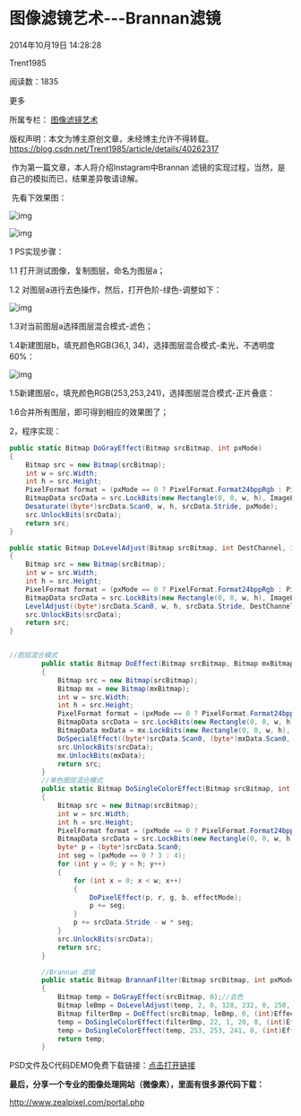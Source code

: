 # 图像滤镜艺术---Brannan滤镜

2014年10月19日 14:28:28

 

Trent1985

 

阅读数：1835

更多

所属专栏： [图像滤镜艺术](https://blog.csdn.net/column/details/zphotoimagefilter.html)



 版权声明：本文为博主原创文章，未经博主允许不得转载。	https://blog.csdn.net/Trent1985/article/details/40262317

​    作为第一篇文章，本人将介绍Instagram中Brannan 滤镜的实现过程，当然，是自己的模拟而已，结果差异敬请谅解。

​    先看下效果图：

![img](https://img-blog.csdn.net/20141019141203203?watermark/2/text/aHR0cDovL2Jsb2cuY3Nkbi5uZXQvVHJlbnQxOTg1/font/5a6L5L2T/fontsize/400/fill/I0JBQkFCMA==/dissolve/70/gravity/SouthEast)

![img](https://img-blog.csdn.net/20141019140912531?watermark/2/text/aHR0cDovL2Jsb2cuY3Nkbi5uZXQvVHJlbnQxOTg1/font/5a6L5L2T/fontsize/400/fill/I0JBQkFCMA==/dissolve/70/gravity/SouthEast)

1 PS实现步骤：

1.1 打开测试图像，复制图层，命名为图层a；

1.2 对图层a进行去色操作，然后，打开色阶-绿色-调整如下：

![img](https://img-blog.csdn.net/20141019141421186?watermark/2/text/aHR0cDovL2Jsb2cuY3Nkbi5uZXQvVHJlbnQxOTg1/font/5a6L5L2T/fontsize/400/fill/I0JBQkFCMA==/dissolve/70/gravity/SouthEast)

1.3对当前图层a选择图层混合模式-滤色；

1.4新建图层b，填充颜色RGB(36,1, 34)，选择图层混合模式-柔光，不透明度60%：

![img](https://img-blog.csdn.net/20141019141237468?watermark/2/text/aHR0cDovL2Jsb2cuY3Nkbi5uZXQvVHJlbnQxOTg1/font/5a6L5L2T/fontsize/400/fill/I0JBQkFCMA==/dissolve/70/gravity/SouthEast)

1.5新建图层c，填充颜色RGB(253,253,241)，选择图层混合模式-正片叠底：

1.6合并所有图层，即可得到相应的效果图了；

2，程序实现：

```csharp
public static Bitmap DoGrayEffect(Bitmap srcBitmap, int pxMode)
{
    Bitmap src = new Bitmap(srcBitmap);
    int w = src.Width;
    int h = src.Height;
    PixelFormat format = (pxMode == 0 ? PixelFormat.Format24bppRgb : PixelFormat.Format32bppArgb);
    BitmapData srcData = src.LockBits(new Rectangle(0, 0, w, h), ImageLockMode.ReadWrite, format);
    Desaturate((byte*)srcData.Scan0, w, h, srcData.Stride, pxMode);
    src.UnlockBits(srcData);
    return src;
}

public static Bitmap DoLevelAdjust(Bitmap srcBitmap, int DestChannel, int InputLeftLimit, int InputMiddle, int InputRightLimit, int OutputLeftLimit, int OutputRightLimit, int pxMode)
{
    Bitmap src = new Bitmap(srcBitmap);
    int w = src.Width;
    int h = src.Height;
    PixelFormat format = (pxMode == 0 ? PixelFormat.Format24bppRgb : PixelFormat.Format32bppArgb);
    BitmapData srcData = src.LockBits(new Rectangle(0, 0, w, h), ImageLockMode.ReadWrite, format);
    LevelAdjust((byte*)srcData.Scan0, w, h, srcData.Stride, DestChannel, InputLeftLimit, InputMiddle, InputRightLimit, OutputLeftLimit, OutputRightLimit, pxMode);
    src.UnlockBits(srcData);
    return src;
}


//图层混合模式
        public static Bitmap DoEffect(Bitmap srcBitmap, Bitmap mxBitmap, int pxMode, int effectMode)
        {
            Bitmap src = new Bitmap(srcBitmap);
            Bitmap mx = new Bitmap(mxBitmap);
            int w = src.Width;
            int h = src.Height;
            PixelFormat format = (pxMode == 0 ? PixelFormat.Format24bppRgb : PixelFormat.Format32bppArgb);
            BitmapData srcData = src.LockBits(new Rectangle(0, 0, w, h), ImageLockMode.ReadWrite, format);
            BitmapData mxData = mx.LockBits(new Rectangle(0, 0, w, h), ImageLockMode.ReadWrite, format);
            DoSpecialEffect((byte*)srcData.Scan0, (byte*)mxData.Scan0, w, h, srcData.Stride, pxMode, effectMode);
            src.UnlockBits(srcData);
            mx.UnlockBits(mxData);
            return src;
        }
        //单色图层混合模式
        public static Bitmap DoSingleColorEffect(Bitmap srcBitmap, int r, int g, int b, int pxMode, int effectMode)
        {
            Bitmap src = new Bitmap(srcBitmap);
            int w = src.Width;
            int h = src.Height;
            PixelFormat format = (pxMode == 0 ? PixelFormat.Format24bppRgb : PixelFormat.Format32bppArgb);
            BitmapData srcData = src.LockBits(new Rectangle(0, 0, w, h), ImageLockMode.ReadWrite, format);
            byte* p = (byte*)srcData.Scan0;
            int seg = (pxMode == 0 ? 3 : 4);
            for (int y = 0; y < h; y++)
            {
                for (int x = 0; x < w; x++)
                {
                    DoPixelEffect(p, r, g, b, effectMode);
                    p += seg;
                }
                p += srcData.Stride - w * seg;
            }
            src.UnlockBits(srcData);
            return src;
        }

        //Brannan 滤镜
        public static Bitmap BrannanFilter(Bitmap srcBitmap, int pxMode)
        {
            Bitmap temp = DoGrayEffect(srcBitmap, 0);//去色
            Bitmap leBmp = DoLevelAdjust(temp, 2, 0, 128, 232, 0, 250, 0);//绿色色阶调整
            Bitmap filterBmp = DoEffect(srcBitmap, leBmp, 0, (int)EffectMode.MODE_FILTERCOLOR);//滤色
            temp = DoSingleColorEffect(filterBmp, 22, 1, 20, 0, (int)EffectMode.MODE_SMOOTHLIGHT);//柔化
            temp = DoSingleColorEffect(temp, 253, 253, 241, 0, (int)EffectMode.MODE_MULTIPLY);//正片叠底
            return temp;
        }

```


PSD文件及C代码DEMO免费下载链接：[点击打开链接](http://download.csdn.net/detail/trent1985/8055639)



 

**最后，分享一个专业的图像处理网站（微像素），里面有很多源代码下载：**

<http://www.zealpixel.com/portal.php>



 